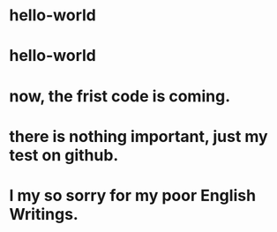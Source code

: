 # hello-world
# hello-world
# now, the frist code is coming.
# there is nothing important, just my test on github.
# I my so sorry for my poor English Writings.
